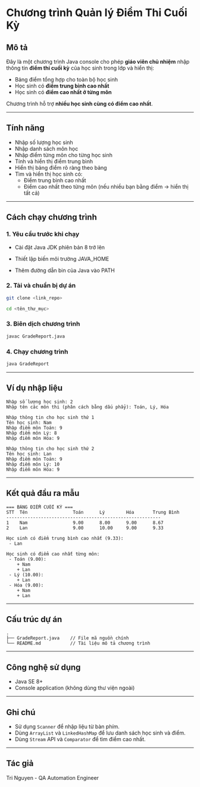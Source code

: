 # Chương trình Quản lý Điểm Thi Cuối Kỳ

## Mô tả

Đây là một chương trình Java console cho phép **giáo viên chủ nhiệm** nhập thông tin **điểm thi cuối kỳ** của học sinh trong lớp và hiển thị:

- Bảng điểm tổng hợp cho toàn bộ học sinh
- Học sinh có **điểm trung bình cao nhất**
- Học sinh có **điểm cao nhất ở từng môn**

Chương trình hỗ trợ **nhiều học sinh cùng có điểm cao nhất**.

---

## Tính năng

- Nhập số lượng học sinh
- Nhập danh sách môn học
- Nhập điểm từng môn cho từng học sinh
- Tính và hiển thị điểm trung bình
- Hiển thị bảng điểm rõ ràng theo bảng
- Tìm và hiển thị học sinh có:
  - Điểm trung bình cao nhất
  - Điểm cao nhất theo từng môn (nếu nhiều bạn bằng điểm → hiển thị tất cả)

---

## Cách chạy chương trình

### 1. Yêu cầu trước khi chạy

- Cài đặt Java JDK phiên bản 8 trở lên

- Thiết lập biến môi trường JAVA_HOME

- Thêm đường dẫn bin của Java vào PATH

### 2. Tải và chuẩn bị dự án

```bash 
git clone <link_repo>
```
```bash
cd <tên_thư_mục>
```

### 3. Biên dịch chương trình

```bash
javac GradeReport.java
```

### 4. Chạy chương trình

```bash
java GradeReport
```

---

## Ví dụ nhập liệu

```
Nhập số lượng học sinh: 2
Nhập tên các môn thi (phân cách bằng dấu phẩy): Toán, Lý, Hóa

Nhập thông tin cho học sinh thứ 1
Tên học sinh: Nam
Nhập điểm môn Toán: 9
Nhập điểm môn Lý: 8
Nhập điểm môn Hóa: 9

Nhập thông tin cho học sinh thứ 2
Tên học sinh: Lan
Nhập điểm môn Toán: 9
Nhập điểm môn Lý: 10
Nhập điểm môn Hóa: 9
```

---

## Kết quả đầu ra mẫu

```
=== BẢNG ĐIỂM CUỐI KỲ ===
STT  Tên                 Toán      Lý        Hóa       Trung Bình
----------------------------------------------------------
1    Nam                 9.00      8.00      9.00      8.67
2    Lan                 9.00      10.00     9.00      9.33

Học sinh có điểm trung bình cao nhất (9.33):
 - Lan

Học sinh có điểm cao nhất từng môn:
 - Toán (9.00):
    + Nam
    + Lan
 - Lý (10.00):
    + Lan
 - Hóa (9.00):
    + Nam
    + Lan
```

---

## Cấu trúc dự án

```
.
├── GradeReport.java    // File mã nguồn chính
└── README.md           // Tài liệu mô tả chương trình
```

---

## Công nghệ sử dụng

- Java SE 8+
- Console application (không dùng thư viện ngoài)

---

## Ghi chú

- Sử dụng `Scanner` để nhập liệu từ bàn phím.
- Dùng `ArrayList` và `LinkedHashMap` để lưu danh sách học sinh và điểm.
- Dùng `Stream` API và `Comparator` để tìm điểm cao nhất.

---


## Tác giả

Tri Nguyen - QA Automation Engineer 

